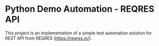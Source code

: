 # Python Demo Automation - REQRES API

This project is an implementation of a simple test automation solution for REST API from REQRES (https://reqres.in/).